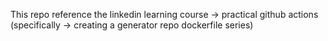 This repo reference the linkedin learning course -> practical github actions (specifically -> creating a generator repo dockerfile series) 
